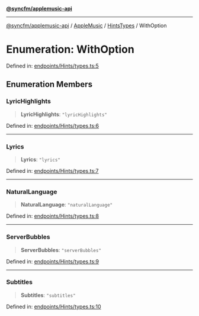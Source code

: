 [**@syncfm/applemusic-api**](../../../../../../README.md)

***

[@syncfm/applemusic-api](../../../../../../globals.md) / [AppleMusic](../../../README.md) / [HintsTypes](../README.md) / WithOption

# Enumeration: WithOption

Defined in: [endpoints/Hints/types.ts:5](https://github.com/sync-fm/applemusic-api/blob/9ff258d5e3837a0cb0f9914911c5614d92f344ed/src/endpoints/Hints/types.ts#L5)

## Enumeration Members

### LyricHighlights

> **LyricHighlights**: `"lyricHighlights"`

Defined in: [endpoints/Hints/types.ts:6](https://github.com/sync-fm/applemusic-api/blob/9ff258d5e3837a0cb0f9914911c5614d92f344ed/src/endpoints/Hints/types.ts#L6)

***

### Lyrics

> **Lyrics**: `"lyrics"`

Defined in: [endpoints/Hints/types.ts:7](https://github.com/sync-fm/applemusic-api/blob/9ff258d5e3837a0cb0f9914911c5614d92f344ed/src/endpoints/Hints/types.ts#L7)

***

### NaturalLanguage

> **NaturalLanguage**: `"naturalLanguage"`

Defined in: [endpoints/Hints/types.ts:8](https://github.com/sync-fm/applemusic-api/blob/9ff258d5e3837a0cb0f9914911c5614d92f344ed/src/endpoints/Hints/types.ts#L8)

***

### ServerBubbles

> **ServerBubbles**: `"serverBubbles"`

Defined in: [endpoints/Hints/types.ts:9](https://github.com/sync-fm/applemusic-api/blob/9ff258d5e3837a0cb0f9914911c5614d92f344ed/src/endpoints/Hints/types.ts#L9)

***

### Subtitles

> **Subtitles**: `"subtitles"`

Defined in: [endpoints/Hints/types.ts:10](https://github.com/sync-fm/applemusic-api/blob/9ff258d5e3837a0cb0f9914911c5614d92f344ed/src/endpoints/Hints/types.ts#L10)
